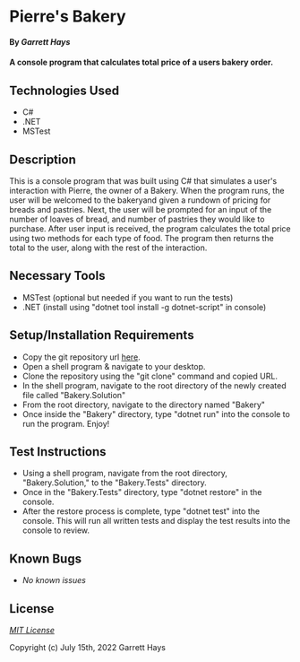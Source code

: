# Pierre's Bakery

#### By _**Garrett Hays**_

#### A console program that calculates total price of a users bakery order.

## Technologies Used

* C#
* .NET
* MSTest

## Description

This is a console program that was built using C# that simulates a user's interaction with Pierre, the owner of a Bakery. 
When the program runs, the user will be welcomed to the bakeryand given a rundown of pricing for breads and pastries. 
Next, the user will be prompted for an input of the number of loaves of bread, and number of pastries they would like to purchase. 
After user input is received, the program calculates the total price using two methods for each type of food.
The program then returns the total to the user, along with the rest of the interaction. 

## Necessary Tools

* MSTest (optional but needed if you want to run the tests)
* .NET (install using "dotnet tool install -g dotnet-script" in console)

## Setup/Installation Requirements

* Copy the git repository url [here](https://github.com/GarrettHays/Bakery.Solution).
* Open a shell program & navigate to your desktop.
* Clone the repository using the "git clone" command and copied URL.
* In the shell program, navigate to the root directory of the newly created file called "Bakery.Solution"
* From the root directory, navigate to the directory named "Bakery"
* Once inside the "Bakery" directory, type "dotnet run" into the console to run the program. Enjoy!

## Test Instructions

* Using a shell program, navigate from the root directory, "Bakery.Solution," to the "Bakery.Tests" directory.
* Once in the "Bakery.Tests" directory, type "dotnet restore" in the console.
* After the restore process is complete, type "dotnet test" into the console. This will run all written tests and display the test results into the console to review.

## Known Bugs

* _No known issues_

## License

_[MIT License](license)_

Copyright (c) July 15th, 2022 Garrett Hays